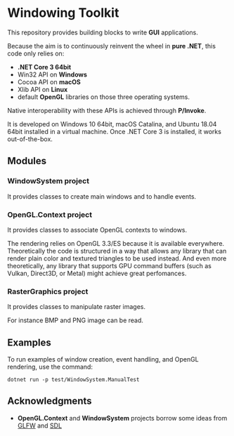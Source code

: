 # Windowing Toolkit

This repository provides building blocks to write __GUI__ applications.

Because the aim is to continuously reinvent the wheel in __pure .NET__, this code only relies on:
* __.NET Core 3 64bit__
* Win32 API on __Windows__
* Cocoa API on __macOS__
* Xlib API on __Linux__
* default __OpenGL__ libraries on those three operating systems.

Native interoperability with these APIs is achieved through __P/Invoke__.

It is developed on Windows 10 64bit, macOS Catalina, and Ubuntu 18.04 64bit installed in a virtual machine.
Once .NET Core 3 is installed, it works out-of-the-box.

## Modules

### WindowSystem project

It provides classes to create main windows and to handle events.

### OpenGL.Context project

It provides classes to associate OpenGL contexts to windows.

The rendering relies on OpenGL 3.3/ES because it is available everywhere.
Theoretically the code is structured in a way that allows any library that can render plain color and
textured triangles to be used instead. And even more theoretically, any library that supports GPU command buffers (such as Vulkan, Direct3D, or Metal) might achieve great perfomances.

### RasterGraphics project

It provides classes to manipulate raster images.

For instance BMP and PNG image can be read.

## Examples

To run examples of window creation, event handling, and OpenGL rendering, use the command:
```
dotnet run -p test/WindowSystem.ManualTest
```

## Acknowledgments

* **OpenGL.Context** and **WindowSystem** projects borrow some ideas from [GLFW](https://github.com/glfw/glfw) and [SDL](https://www.libsdl.org/)
